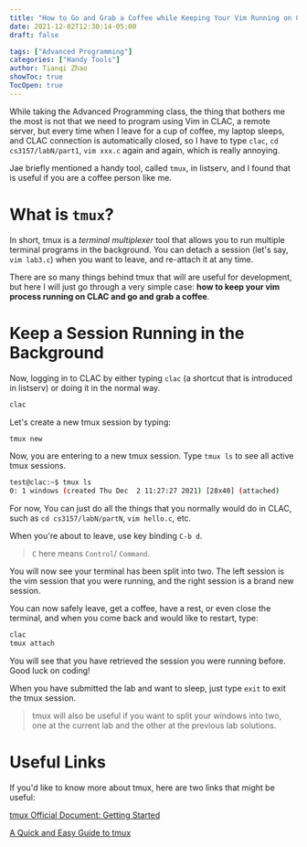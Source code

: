 ```yaml
---
title: "How to Go and Grab a Coffee while Keeping Your Vim Running on CLAC"
date: 2021-12-02T12:30:14-05:00
draft: false

tags: ["Advanced Programming"]
categories: ["Handy Tools"]
author: Tianqi Zhao
showToc: true
TocOpen: true
---
```


While taking the Advanced Programming class, the thing that bothers me the most is not that we need to program using Vim in CLAC, a remote server, but every time when I leave for a cup of coffee, my laptop sleeps, and CLAC connection is automatically closed, so I have to type `clac`, `cd cs3157/labN/part1`, `vim xxx.c` again and again, which is really annoying.

Jae briefly mentioned a handy tool, called `tmux`, in listserv, and I found that is useful if you are a coffee person like me.

# What is `tmux`?

In short, tmux is a *terminal multiplexer* tool that allows you to run multiple terminal programs in the background. You can detach a session (let's say, `vim lab3.c`) when you want to leave, and re-attach it at any time. 

There are so many things behind tmux that will are useful for development, but here I will just go through a very simple case: **how to keep your vim process running on CLAC and go and grab a coffee**.

# Keep a Session Running in the Background

Now, logging in to CLAC by either typing `clac` (a shortcut that is introduced in listserv) or doing it in the normal way.

```bash
clac
```

Let's create a new tmux session by typing:

```bash
tmux new
```

Now, you are entering to a new tmux session. Type `tmux ls` to see all active tmux sessions.

```bash
test@clac:~$ tmux ls
0: 1 windows (created Thu Dec  2 11:27:27 2021) [28x40] (attached)
```

For now, You can just do all the things that you normally would do in CLAC, such as `cd cs3157/labN/partN`, `vim hello.c`, etc.

When you're about to leave, use key binding `C-b d`.

> `C` here means `Control`/ `Command`.

You will now see your terminal has been split into two. The left session is the vim session that you were running, and the right session is a brand new session.

You can now safely leave, get a coffee, have a rest, or even close the terminal, and when you come back and would like to restart, type:

```bash
clac
tmux attach
```

You will see that you have retrieved the session you were running before. Good luck on coding!

When you have submitted the lab and want to sleep, just type `exit` to exit the tmux session.

> tmux will also be useful if you want to split your windows into two, one at the current lab and the other at the previous lab solutions.

# Useful Links

If you'd like to know more about tmux, here are two links that might be useful:

[tmux Official Document: Getting Started](https://github.com/tmux/tmux/wiki/Getting-Started)

[A Quick and Easy Guide to tmux](https://www.hamvocke.com/blog/a-quick-and-easy-guide-to-tmux/)